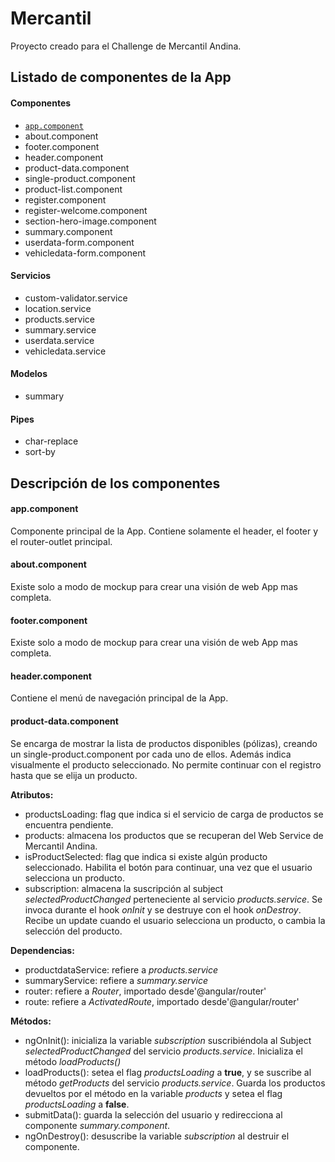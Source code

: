 # Mercantil

Proyecto creado para el Challenge de Mercantil Andina.

## Listado de componentes de la App
#### Componentes

- [`app.component`](#app.component)
- about.component
- footer.component
- header.component
- product-data.component
- single-product.component
- product-list.component
- register.component
- register-welcome.component
- section-hero-image.component
- summary.component
- userdata-form.component
- vehicledata-form.component

#### Servicios

- custom-validator.service
- location.service
- products.service
- summary.service
- userdata.service
- vehicledata.service

#### Modelos

- summary

#### Pipes

- char-replace
- sort-by


## Descripción de los componentes

#### app.component

Componente principal de la App. Contiene solamente el header, el footer y el router-outlet principal.

#### about.component

Existe solo a modo de mockup para crear una visión de web App mas completa. 

#### footer.component

Existe solo a modo de mockup para crear una visión de web App mas completa. 

#### header.component

Contiene el menú de navegación principal de la App.

#### product-data.component

Se encarga de mostrar la lista de productos disponibles (pólizas), creando un single-product.component por cada uno de ellos. Además indica visualmente el producto seleccionado. No permite continuar con el registro hasta que se elija un producto.

**Atributos:**
- productsLoading: flag que indica si el servicio de carga de productos se encuentra pendiente. 
- products: almacena los productos que se recuperan del Web Service de Mercantil Andina.
- isProductSelected: flag que indica si existe algún producto seleccionado. Habilita el botón para continuar, una vez que el usuario selecciona un producto.
- subscription: almacena la suscripción al subject *selectedProductChanged* perteneciente al servicio *products.service*. Se invoca durante el hook *onInit* y se destruye con el hook *onDestroy*. Recibe un update cuando el usuario selecciona un producto, o cambia la selección del producto.

**Dependencias:**
- productdataService: refiere a *products.service*
- summaryService: refiere a *summary.service*
- router: refiere a *Router*, importado desde'@angular/router'
- route: refiere a *ActivatedRoute*, importado desde'@angular/router'

**Métodos:**
- ngOnInit(): inicializa la variable *subscription* suscribiéndola al Subject *selectedProductChanged* del servicio *products.service*. Inicializa el método *loadProducts()*
- loadProducts(): setea el flag *productsLoading* a **true**, y se suscribe al método *getProducts* del servicio *products.service*. Guarda los productos devueltos por el método en la variable *products* y setea el flag *productsLoading* a **false**.
- submitData(): guarda la selección del usuario y redirecciona al componente *summary.component*.
- ngOnDestroy(): desuscribe la variable *subscription* al destruir el componente.
